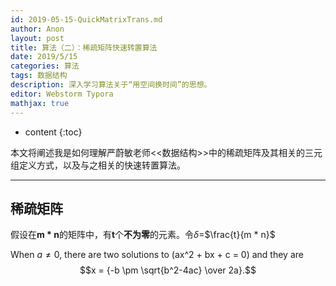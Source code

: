 ```yaml
---
id: 2019-05-15-QuickMatrixTrans.md
author: Anon
layout: post
title: 算法（二）：稀疏矩阵快速转置算法
date: 2019/5/15
categories: 算法
tags: 数据结构
description: 深入学习算法关于“用空间换时间”的思想。
editor: Webstorm Typora
mathjax: true
---
```


* content
{:toc}

本文将阐述我是如何理解严蔚敏老师<<数据结构>>中的稀疏矩阵及其相关的三元组定义方式，以及与之相关的快速转置算法。
___



## 稀疏矩阵

假设在**m * n**的矩阵中，有**t**个**不为零**的元素。令$\delta$$=$$\frac{t}{m * n}$

When $a \ne 0$, there are two solutions to \(ax^2 + bx + c = 0\) and they are
$$x = {-b \pm \sqrt{b^2-4ac} \over 2a}.$$